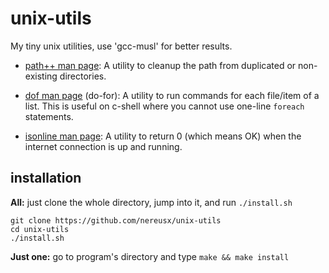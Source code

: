 # unix-utils

My tiny unix utilities, use 'gcc-musl' for better results.

* [path++ man page](https://github.com/nereusx/unix-utils/blob/master/pathpp/path%2B%2B.pdf):
A utility to cleanup the path from duplicated or non-existing directories.

* [dof man page](https://github.com/nereusx/unix-utils/blob/master/dof/dof.pdf) (do-for):
A utility to run commands for each file/item of a list.
This is useful on c-shell where you cannot use one-line `foreach` statements.

* [isonline man page](https://github.com/nereusx/unix-utils/blob/master/isonline/isonline.pdf):
A utility to return 0 (which means OK) when the internet connection is up and running.

## installation

**All:** just clone the whole directory, jump into it, and run `./install.sh`
```
git clone https://github.com/nereusx/unix-utils
cd unix-utils
./install.sh
```

**Just one:** go to program's directory and type `make && make install`
